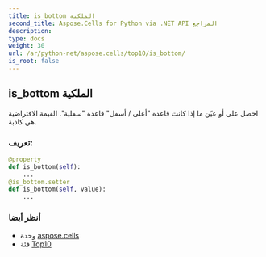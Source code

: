 ```yaml
---
title: is_bottom الملكية
second_title: Aspose.Cells for Python via .NET API المراجع
description:
type: docs
weight: 30
url: /ar/python-net/aspose.cells/top10/is_bottom/
is_root: false
---
```

##  is_bottom الملكية

احصل على أو عيّن ما إذا كانت قاعدة "أعلى / أسفل" قاعدة "سفلية".
القيمة الافتراضية هي كاذبة.
###  تعريف:
```python
@property
def is_bottom(self):
    ...
@is_bottom.setter
def is_bottom(self, value):
    ...
```

###  أنظر أيضا
* وحدة [aspose.cells](../../)
* فئة [Top10](/cells/ar/python-net/aspose.cells/top10)
